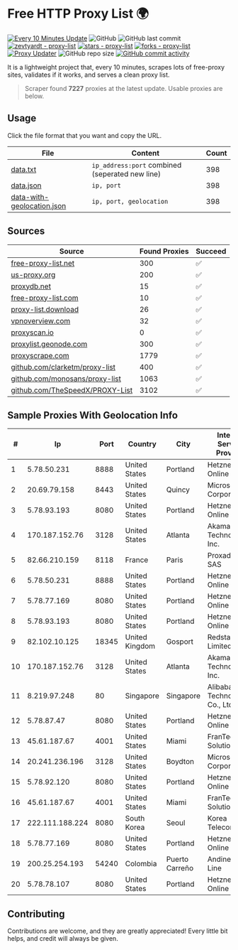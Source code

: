 
# Free HTTP Proxy List 🌍

[![Every 10 Minutes Update](https://github.com/mertguvencli/http-proxy-list/actions/workflows/main.yml/badge.svg?branch=main)](https://github.com/mertguvencli/http-proxy-list/actions/workflows/main.yml)
![GitHub](https://img.shields.io/github/license/mertguvencli/http-proxy-list)
![GitHub last commit](https://img.shields.io/github/last-commit/mertguvencli/http-proxy-list)
[![zevtyardt - proxy-list](https://img.shields.io/static/v1?label=zevtyardt&message=proxy-list&color=blue&logo=github)](https://github.com/zevtyardt/proxy-list "Go to GitHub repo")
[![stars - proxy-list](https://img.shields.io/github/stars/zevtyardt/proxy-list?style=social)](https://github.com/zevtyardt/proxy-list)
[![forks - proxy-list](https://img.shields.io/github/forks/zevtyardt/proxy-list?style=social)](https://github.com/zevtyardt/proxy-list)
[![Proxy Updater](https://github.com/zevtyardt/proxy-list/workflows/Proxy%20Updater/badge.svg)](https://github.com/zevtyardt/proxy-list/actions?query=workflow:"Proxy+Updater")
![GitHub repo size](https://img.shields.io/github/repo-size/zevtyardt/proxy-list)
[![GitHub commit activity](https://img.shields.io/github/commit-activity/m/zevtyardt/proxy-list?logo=commits)](https://github.com/zevtyardt/proxy-list/commits/main)

It is a lightweight project that, every 10 minutes, scrapes lots of free-proxy sites, validates if it works, and serves a clean proxy list.

> Scraper found **7227** proxies at the latest update. Usable proxies are below.

## Usage

Click the file format that you want and copy the URL.

|File|Content|Count|
|----|-------|-----|
|[data.txt](https://raw.githubusercontent.com/mertguvencli/http-proxy-list/main/proxy-list/data.txt)|`ip_address:port` combined (seperated new line)|398|
|[data.json](https://raw.githubusercontent.com/mertguvencli/http-proxy-list/main/proxy-list/data.json)|`ip, port`|398|
|[data-with-geolocation.json](https://raw.githubusercontent.com/mertguvencli/http-proxy-list/main/proxy-list/data-with-geolocation.json)|`ip, port, geolocation`|398|

## Sources

|Source|Found Proxies|Succeed|
|------|-------------|-------|
|[free-proxy-list.net](https://free-proxy-list.net)|300|✅|
|[us-proxy.org](https://www.us-proxy.org)|200|✅|
|[proxydb.net](http://proxydb.net)|15|✅|
|[free-proxy-list.com](https://free-proxy-list.com/?page=&port=&type%5B%5D=http&type%5B%5D=https&up_time=0&search=Search)|10|✅|
|[proxy-list.download](https://www.proxy-list.download/HTTP)|26|✅|
|[vpnoverview.com](https://vpnoverview.com/privacy/anonymous-browsing/free-proxy-servers)|32|✅|
|[proxyscan.io](https://www.proxyscan.io)|0|✅|
|[proxylist.geonode.com](https://proxylist.geonode.com/api/proxy-list?limit=300&page=1&sort_by=lastChecked&sort_type=desc&protocols=http,https)|300|✅|
|[proxyscrape.com](https://api.proxyscrape.com/v2/?request=displayproxies&protocol=http&timeout=10000&country=all&ssl=all&anonymity=all)|1779|✅|
|[github.com/clarketm/proxy-list](https://raw.githubusercontent.com/clarketm/proxy-list/master/proxy-list-raw.txt)|400|✅|
|[github.com/monosans/proxy-list](https://raw.githubusercontent.com/monosans/proxy-list/main/proxies/http.txt)|1063|✅|
|[github.com/TheSpeedX/PROXY-List](https://raw.githubusercontent.com/TheSpeedX/PROXY-List/master/http.txt)|3102|✅|


## Sample Proxies With Geolocation Info

|#|Ip|Port|Country|City|Internet Service Provider|
|-|--|----|-------|----|-------------------------|
|1|5.78.50.231|8888|United States|Portland|Hetzner Online GmbH|
|2|20.69.79.158|8443|United States|Quincy|Microsoft Corporation|
|3|5.78.93.193|8080|United States|Portland|Hetzner Online GmbH|
|4|170.187.152.76|3128|United States|Atlanta|Akamai Technologies, Inc.|
|5|82.66.210.159|8118|France|Paris|Proxad / Free SAS|
|6|5.78.50.231|8888|United States|Portland|Hetzner Online GmbH|
|7|5.78.77.169|8080|United States|Portland|Hetzner Online GmbH|
|8|5.78.93.193|8080|United States|Portland|Hetzner Online GmbH|
|9|82.102.10.125|18345|United Kingdom|Gosport|Redstation Limited|
|10|170.187.152.76|3128|United States|Atlanta|Akamai Technologies, Inc.|
|11|8.219.97.248|80|Singapore|Singapore|Alibaba (US) Technology Co., Ltd.|
|12|5.78.87.47|8080|United States|Portland|Hetzner Online GmbH|
|13|45.61.187.67|4001|United States|Miami|FranTech Solutions|
|14|20.241.236.196|3128|United States|Boydton|Microsoft Corporation|
|15|5.78.92.120|8080|United States|Portland|Hetzner Online GmbH|
|16|45.61.187.67|4001|United States|Miami|FranTech Solutions|
|17|222.111.188.224|8080|South Korea|Seoul|Korea Telecom|
|18|5.78.77.169|8080|United States|Portland|Hetzner Online GmbH|
|19|200.25.254.193|54240|Colombia|Puerto Carreño|Andinet ON Line|
|20|5.78.78.107|8080|United States|Portland|Hetzner Online GmbH|



## Contributing

Contributions are welcome, and they are greatly appreciated! Every
little bit helps, and credit will always be given.

